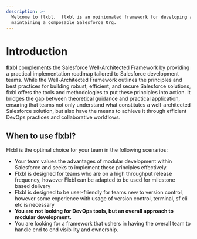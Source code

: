 ```yaml
---
description: >-
  Welcome to flxbl,  flxbl is an opinionated framework for developing and
  maintaining a composable Salesforce Org.
---
```


# Introduction

**flxbl** complements the Salesforce Well-Architected Framework by providing a practical implementation roadmap tailored to Salesforce development teams. While the Well-Architected Framework outlines the principles and best practices for building robust, efficient, and secure Salesforce solutions, flxbl offers the tools and methodologies to put these principles into action. It bridges the gap between theoretical guidance and practical application, ensuring that teams not only understand what constitutes a well-architected Salesforce solution, but also have the means to achieve it through efficient DevOps practices and collaborative workflows.


## When to use flxbl?

Flxbl is the optimal choice for your team in the following scenarios:

* Your team values the advantages of modular development within Salesforce and seeks to implement these principles effectively.
* Flxbl is designed for teams who are on a   high throughput release frequency, however Flxbl can be adapted to be used for milestone based delivery&#x20;
* Flxbl is designed to be user-friendly for teams new to version control, however some experience with usage of version control, terminal, sf cli etc is necessary
* **You are not  looking for DevOps tools, but an overall approach to modular development.**
* You are looking for a framework that ushers in having the overall team to handle end to end visibility and ownership.

